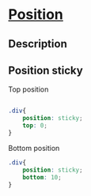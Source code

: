 # [Position](readme.md)

## Description

## Position sticky

Top position

```css

.div{
    position: sticky;
    top: 0;
}
```

Bottom position

```css
.div{
    position: sticky;
    bottom: 10;
}
```